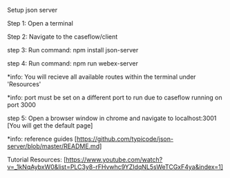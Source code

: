Setup json server

Step 1: Open a terminal

Step 2: Navigate to the caseflow/client

step 3: Run command: npm install json-server

step 4: Run command: npm run webex-server

\*info: You will recieve all available routes within the terminal under 'Resources'

\*info: port must be set on a different port to run due to caseflow running on port 3000

step 5: Open a browser window in chrome and navigate to localhost:3001 [You will get the default page]

\*info: reference guides
[https://github.com/typicode/json-server/blob/master/README.md]


Tutorial Resources:
[https://www.youtube.com/watch?v=_1kNqAybxW0&list=PLC3y8-rFHvwhc9YZIdqNL5sWeTCGxF4ya&index=1]
